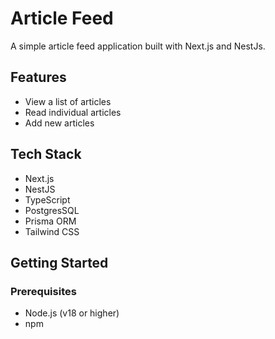 # Article Feed

A simple article feed application built with Next.js and NestJs.

## Features

- View a list of articles
- Read individual articles
- Add new articles

## Tech Stack

- Next.js
- NestJS
- TypeScript
- PostgresSQL
- Prisma ORM
- Tailwind CSS

## Getting Started

### Prerequisites

- Node.js (v18 or higher)
- npm
